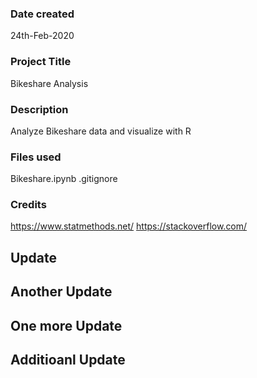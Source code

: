 ### Date created
24th-Feb-2020

### Project Title
Bikeshare Analysis

### Description
Analyze Bikeshare data and visualize with R

### Files used
Bikeshare.ipynb
.gitignore

### Credits
https://www.statmethods.net/
https://stackoverflow.com/

## Update
## Another Update
## One more Update
## Additioanl Update

